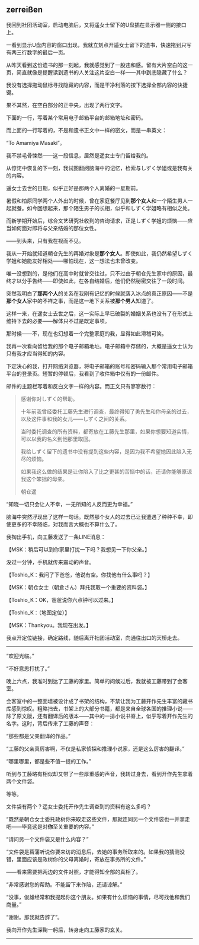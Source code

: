 ## zerreißen

我回到社团活动室，启动电脑后，又将遥女士留下的U盘插在显示器一侧的接口上。

一看到显示U盘内容的窗口出现，我就立刻点开遥女士留下的遗书，快速拖到只写有两三行数字的最后一页。

从昨天看到这份遗书的那一刻起，我就感觉到了一股违和感。留有大片空白的这一页，简直就像是提醒读到遗书的人关注这片空白一样——其中到底隐藏了什么？

我没有选择拖动鼠标寻找隐藏的内容，而是干净利落的按下选择全部内容的快捷键。

果不其然，在空白部分的正中央，出现了两行文字。

下面的一行，写着某个常用电子邮箱平台的邮箱地址和密码。

而上面的一行写着的，不是和遗书正文中一样的密文，而是一串英文：

“To Amamiya Masaki”。

我不禁毛骨悚然——这一段信息，居然是遥女士专门留给我的。

从惊诧中恢复的下一刻，我试图翻阅脑海中的记忆，检索与しずく学姐或是我有关的内容。

遥女士去世的日期，似乎正好是那两个人离婚的一星期前。

暑假和柏原同学两个人外出的时候，曾在家庭餐厅见到**那个女人**和一个陌生男人一起就餐。如今回想起来，那个陌生男子的长相，似乎和しずく学姐略有相似之处。

而新学期开始后，综合文艺研究社收到的咨询请求，正是しずく学姐的烦恼——应当如何面对即将与父亲结婚的那位女性。

——到头来，只有我在视而不见。

我从一开始就知道朝仓先生的再婚对象是**那个女人**。即使如此，我仍然希望しずく学姐和她能友好相处——哪怕现在，这一想法也未曾改变。

唯一没想到的，是他们在高中时就曾交往过，只不过由于朝仓先生家中的原因，最终才以分手告终——即使如此，在各自结婚后，他们仍然秘密交往了一段时间。

突然我明白了**那两个人**的关系在我刚有记忆的时候就落入冰点的真正原因——不是**那个女人**家中的不祥之事，而是这一地下关系被**那个男人**知道了。

这样一来，在遥女士去世之后，这一实际上早已破裂的婚姻关系也没有了在形式上维持下去的必要——解体只不过是既定事项。

那时候——不，现在也幻想着一个完整家庭的我，显得如此滑稽可笑。

我再一次看向留给我的那个电子邮箱地址。电子邮箱中存储的，大概是遥女士认为只有我才应当得知的内容。

下定决心的我，打开网络浏览器，将电子邮箱的账号和密码输入那个常用电子邮箱平台的登录页。短暂的停顿后，我看到了收件箱中仅有的一份邮件。

邮件的主题栏写着和反白文字一样的内容。而正文只有寥寥数行：

> 感谢你对しずく的帮助。
>
> 十年前我曾经委托工藤先生进行调查，最终得知了勇先生和你母亲的过去，以及这件事和我的女儿——しずく之间的关系。
>
> 当时委托调查的所有资料，都寄放在工藤先生那里，如果你想要知道实情，可以以我的名义到他那里取回。
>
> 我给しずく留下的遗书中没有提到这些内容，是因为我不希望她因此陷入无尽的烦恼。
>
> 如果我这么做的结果是让你陷入了比之更甚的苦恼中的话，还请你能够原谅我这个笨拙的母亲。
>
> 朝仓遥

“知晓一切只会让人不幸，一无所知的人反而更为幸福。”

脑海中突然浮现出了这样一句话。既然那个女人的过去已让我遭遇了种种不幸，即使更多的不幸降临，对我而言大概也不算什么了。

我掏出手机，向工藤发送了一条LINE消息：

【MSK：稍后可以到你家里打扰一下吗？我想见一下你父亲。】

没过一分钟，手机就传来震动的声音。

【Toshio_K：我问了下爸爸，他说有空。你找他有什么事吗？】

【MSK：朝仓女士（朝倉さん）拜托我取一个重要的资料袋。】

【Toshio_K：OK，爸爸说你六点钟可以过来。】

【Toshio_K：（地图定位）】

【MSK：Thankyou。我现在出发。】

我点开定位链接，确定路线，随后离开社团活动室，向通往出口的天桥走去。

***

“欢迎光临。”

“不好意思打扰了。”

晚上六点，我准时到达了工藤的家里。简单的问候过后，我就被工藤带到了会客室。

会客室中的一整面墙被设计成了书架的结构，不禁让我为工藤开作先生丰富的藏书库感到惊叹。粗略扫去，书架上的大部分书籍，都是来自全球各国的推理小说——除了原文版，还有翻译后的版本——其中的一排小说书脊上，似乎写着开作先生的名字。这时，背后传来了工藤的声音：

“那些都是父亲翻译的作品。”

“工藤的父亲真厉害啊，不仅是私家侦探和推理小说家，还是这么厉害的翻译。”

“哪里哪里，都是些不值一提的工作。”

听到与工藤略有相似却又带了一些厚重感的声音，我转过身去，看到开作先生拿着两个文件袋。

等等。

文件袋有两个？遥女士委托开作先生调查到的资料有这么多吗？

“既然是朝仓女士委托政树你来取走这些文件，那就连同另一个文件袋也一并拿走吧——毕竟这是对**你**至关重要的内容。”

“请问另一个文件袋又是什么内容？”

“文件袋是菖蒲听说你要来访的消息后，去她的事务所取来的。如果我的猜测没错，里面应该是政树你的父母离婚时，寄放在事务所的文件。”

——看来需要把两边的文件对照，才能得知全部的真相了。

“非常感谢您的帮助。不能留下来作陪，还请谅解。”

“没事，俊雄经常和我提起你这个朋友。如果有什么烦恼的事情，尽可找他和我们商量。”

“谢谢。那我就告辞了”。

我向开作先生深鞠一躬后，转身走向工藤家的玄关。

***






